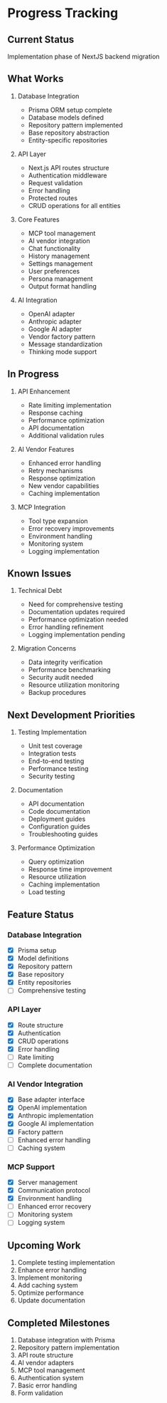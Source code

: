 # Progress Tracking

## Current Status

Implementation phase of NextJS backend migration

## What Works

1. Database Integration

   - Prisma ORM setup complete
   - Database models defined
   - Repository pattern implemented
   - Base repository abstraction
   - Entity-specific repositories

2. API Layer

   - Next.js API routes structure
   - Authentication middleware
   - Request validation
   - Error handling
   - Protected routes
   - CRUD operations for all entities

3. Core Features

   - MCP tool management
   - AI vendor integration
   - Chat functionality
   - History management
   - Settings management
   - User preferences
   - Persona management
   - Output format handling

4. AI Integration
   - OpenAI adapter
   - Anthropic adapter
   - Google AI adapter
   - Vendor factory pattern
   - Message standardization
   - Thinking mode support

## In Progress

1. API Enhancement

   - Rate limiting implementation
   - Response caching
   - Performance optimization
   - API documentation
   - Additional validation rules

2. AI Vendor Features

   - Enhanced error handling
   - Retry mechanisms
   - Response optimization
   - New vendor capabilities
   - Caching implementation

3. MCP Integration
   - Tool type expansion
   - Error recovery improvements
   - Environment handling
   - Monitoring system
   - Logging implementation

## Known Issues

1. Technical Debt

   - Need for comprehensive testing
   - Documentation updates required
   - Performance optimization needed
   - Error handling refinement
   - Logging implementation pending

2. Migration Concerns
   - Data integrity verification
   - Performance benchmarking
   - Security audit needed
   - Resource utilization monitoring
   - Backup procedures

## Next Development Priorities

1. Testing Implementation

   - Unit test coverage
   - Integration tests
   - End-to-end testing
   - Performance testing
   - Security testing

2. Documentation

   - API documentation
   - Code documentation
   - Deployment guides
   - Configuration guides
   - Troubleshooting guides

3. Performance Optimization
   - Query optimization
   - Response time improvement
   - Resource utilization
   - Caching implementation
   - Load testing

## Feature Status

### Database Integration

- [x] Prisma setup
- [x] Model definitions
- [x] Repository pattern
- [x] Base repository
- [x] Entity repositories
- [ ] Comprehensive testing

### API Layer

- [x] Route structure
- [x] Authentication
- [x] CRUD operations
- [x] Error handling
- [ ] Rate limiting
- [ ] Complete documentation

### AI Vendor Integration

- [x] Base adapter interface
- [x] OpenAI implementation
- [x] Anthropic implementation
- [x] Google AI implementation
- [x] Factory pattern
- [ ] Enhanced error handling
- [ ] Caching system

### MCP Support

- [x] Server management
- [x] Communication protocol
- [x] Environment handling
- [ ] Enhanced error recovery
- [ ] Monitoring system
- [ ] Logging system

## Upcoming Work

1. Complete testing implementation
2. Enhance error handling
3. Implement monitoring
4. Add caching system
5. Optimize performance
6. Update documentation

## Completed Milestones

1. Database integration with Prisma
2. Repository pattern implementation
3. API route structure
4. AI vendor adapters
5. MCP tool management
6. Authentication system
7. Basic error handling
8. Form validation
